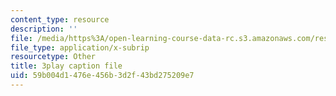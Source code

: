```yaml
---
content_type: resource
description: ''
file: /media/https%3A/open-learning-course-data-rc.s3.amazonaws.com/res-6-012-introduction-to-probability-spring-2018/59b004d1476e456b3d2f43bd275209e7_qgICsL7ybWc.srt
file_type: application/x-subrip
resourcetype: Other
title: 3play caption file
uid: 59b004d1-476e-456b-3d2f-43bd275209e7
---
```

